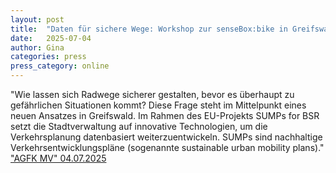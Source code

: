 ```yaml
---
layout: post
title:  "Daten für sichere Wege: Workshop zur senseBox:bike in Greifswald "
date:   2025-07-04
author: Gina
categories: press
press_category: online
---
```

"Wie lassen sich Radwege sicherer gestalten, bevor es überhaupt zu gefährlichen Situationen kommt? Diese Frage steht im Mittelpunkt eines neuen Ansatzes in Greifswald. Im Rahmen des EU-Projekts SUMPs for BSR setzt die Stadtverwaltung auf innovative Technologien, um die Verkehrsplanung datenbasiert weiterzuentwickeln. SUMPs sind nachhaltige Verkehrsentwicklungspläne (sogenannte sustainable urban mobility plans)."
<a href="https://agfk-mv.de/2025/07/04/daten-fuer-sichere-wege-workshop-zur-senseboxbike-in-greifswald/" target="_blank">"AGFK MV" 04.07.2025</a>
